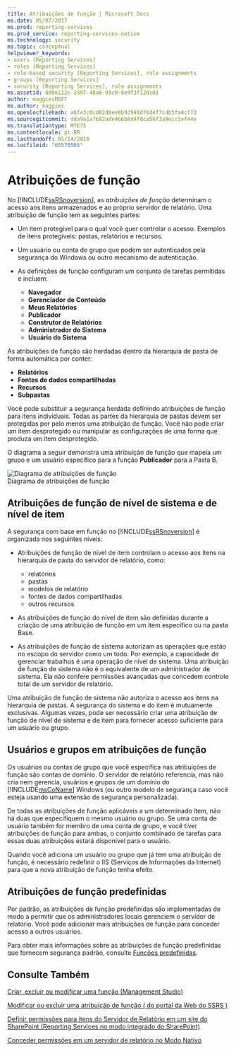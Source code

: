 ```yaml
---
title: Atribuições de função | Microsoft Docs
ms.date: 05/07/2017
ms.prod: reporting-services
ms.prod_service: reporting-services-native
ms.technology: security
ms.topic: conceptual
helpviewer_keywords:
- users [Reporting Services]
- roles [Reporting Services]
- role-based security [Reporting Services], role assignments
- groups [Reporting Services]
- security [Reporting Services], role assignments
ms.assetid: 600e112c-1897-48a6-93c0-6e9f3f12dc01
author: maggiesMSFT
ms.author: maggies
ms.openlocfilehash: a6fe3c0cd82d8ee8b92948d76d4f7cdb5fa4cf73
ms.sourcegitcommit: dda9a1a7682ade466b8d4f0ca56f3a9ecc1ef44e
ms.translationtype: MTE75
ms.contentlocale: pt-BR
ms.lasthandoff: 05/14/2019
ms.locfileid: "65570565"
---
```

# <a name="role-assignments"></a>Atribuições de função

No [!INCLUDE[ssRSnoversion](../../includes/ssrsnoversion-md.md)], as *atribuições de função* determinam o acesso aos itens armazenados e ao próprio servidor de relatório. Uma atribuição de função tem as seguintes partes:  
  
- Um item protegível para o qual você quer controlar o acesso. Exemplos de itens protegíveis: pastas, relatórios e recursos.  
  
- Um usuário ou conta de grupo que podem ser autenticados pela segurança do Windows ou outro mecanismo de autenticação.  
  
- As definições de função configuram um conjunto de tarefas permitidas e incluem:
  - **Navegador**
  - **Gerenciador de Conteúdo**
  - **Meus Relatórios**
  - **Publicador**
  - **Construtor de Relatórios**
  - **Administrador do Sistema**
  - **Usuário do Sistema**

 As atribuições de função são herdadas dentro da hierarquia de pasta de forma automática por conter:

- **Relatórios**
- **Fontes de dados compartilhadas**
- **Recursos**
- **Subpastas**

Você pode substituir a segurança herdada definindo atribuições de função para itens individuais. Todas as partes da hierarquia de pastas devem ser protegidas por pelo menos uma atribuição de função. Você não pode criar um item desprotegido ou manipular as configurações de uma forma que produza um item desprotegido.  
  
 O diagrama a seguir demonstra uma atribuição de função que mapeia um grupo e um usuário específico para a função **Publicador** para a Pasta B.  
  
 ![Diagrama de atribuições de função](../../reporting-services/security/media/report-securityarch.gif "Diagrama de atribuições de função")  
Diagrama de atribuições de função  
  
## <a name="system-level-and-item-level-role-assignments"></a>Atribuições de função de nível de sistema e de nível de item

 A segurança com base em função no [!INCLUDE[ssRSnoversion](../../includes/ssrsnoversion-md.md)] é organizada nos seguintes níveis:

- Atribuições de função de nível de item controlam o acesso aos itens na hierarquia de pasta do servidor de relatório, como:
  - relatórios
  - pastas
  - modelos de relatório
  - fontes de dados compartilhadas
  - outros recursos

- As atribuições de função do nível de item são definidas durante a criação de uma atribuição de função em um item específico ou na pasta Base.

- As atribuições de função de sistema autorizam as operações que estão no escopo do servidor como um todo. Por exemplo, a capacidade de gerenciar trabalhos é uma operação de nível de sistema. Uma atribuição de função de sistema não é o equivalente de um administrador de sistema. Ela não confere permissões avançadas que concedem controle total de um servidor de relatório.

Uma atribuição de função de sistema não autoriza o acesso aos itens na hierarquia de pastas. A segurança do sistema e do item é mutuamente exclusivas. Algumas vezes, pode ser necessário criar uma atribuição de função de nível de sistema e de item para fornecer acesso suficiente para um usuário ou grupo.

## <a name="users-and-groups-in-role-assignments"></a>Usuários e grupos em atribuições de função

 Os usuários ou contas de grupo que você especifica nas atribuições de função são contas de domínio. O servidor de relatório referencia, mas não cria nem gerencia, usuários e grupos de um domínio do [!INCLUDE[msCoName](../../includes/msconame-md.md)] Windows (ou outro modelo de segurança caso você esteja usando uma extensão de segurança personalizada).

De todas as atribuições de função aplicáveis a um determinado item, não há duas que especifiquem o mesmo usuário ou grupo. Se uma conta de usuário também for membro de uma conta de grupo, e você tiver atribuições de função para ambas, o conjunto combinado de tarefas para essas duas atribuições estará disponível para o usuário.

Quando você adiciona um usuário ou grupo que já tem uma atribuição de função, é necessário redefinir o IIS (Serviços de Informações da Internet) para que a nova atribuição de função tenha efeito.

## <a name="predefined-role-assignments"></a>Atribuições de função predefinidas

 Por padrão, as atribuições de função predefinidas são implementadas de modo a permitir que os administradores locais gerenciem o servidor de relatório. Você pode adicionar mais atribuições de função para conceder acesso a outros usuários.

 Para obter mais informações sobre as atribuições de função predefinidas que fornecem segurança padrão, consulte [Funções predefinidas](../../reporting-services/security/role-definitions-predefined-roles.md).  

## <a name="see-also"></a>Consulte Também

 [Criar, excluir ou modificar uma função &#40;Management Studio&#41;](../../reporting-services/security/role-definitions-create-delete-or-modify.md)

 [Modificar ou excluir uma atribuição de função &#40; do portal da Web do SSRS &#41;](../../reporting-services/security/role-assignments-modify-or-delete.md)

 [Definir permissões para itens do Servidor de Relatório em um site do SharePoint &#40;Reporting Services no modo integrado do SharePoint&#41;](../../reporting-services/security/set-permissions-for-report-server-items-on-a-sharepoint-site.md)

 [Conceder permissões em um servidor de relatório no Modo Nativo](../../reporting-services/security/granting-permissions-on-a-native-mode-report-server.md)  
